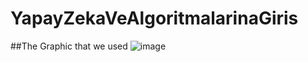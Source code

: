 # YapayZekaVeAlgoritmalarinaGiris

##The Graphic that we used
![image](https://user-images.githubusercontent.com/102792446/220593338-e7649e54-d3ff-4871-9d4a-482b17c72c2f.png)
